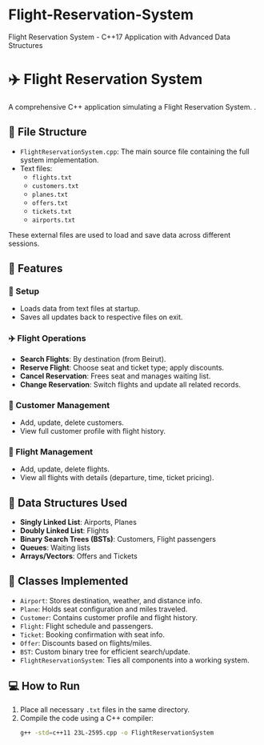 # Flight-Reservation-System
Flight Reservation System - C++17 Application with Advanced Data Structures
# ✈️ Flight Reservation System

A comprehensive C++ application simulating a Flight Reservation System. .

## 📁 File Structure

- `FlightReservationSystem.cpp`: The main source file containing the full system implementation.
- Text files: 
  - `flights.txt`
  - `customers.txt`
  - `planes.txt`
  - `offers.txt`
  - `tickets.txt`
  - `airports.txt`

These external files are used to load and save data across different sessions.

## 🚀 Features

### 🔧 Setup

- Loads data from text files at startup.
- Saves all updates back to respective files on exit.

### ✈️ Flight Operations

- **Search Flights**: By destination (from Beirut).
- **Reserve Flight**: Choose seat and ticket type; apply discounts.
- **Cancel Reservation**: Frees seat and manages waiting list.
- **Change Reservation**: Switch flights and update all related records.

### 👥 Customer Management

- Add, update, delete customers.
- View full customer profile with flight history.

### 🛫 Flight Management

- Add, update, delete flights.
- View all flights with details (departure, time, ticket pricing).

## 🧱 Data Structures Used

- **Singly Linked List**: Airports, Planes
- **Doubly Linked List**: Flights
- **Binary Search Trees (BSTs)**: Customers, Flight passengers
- **Queues**: Waiting lists
- **Arrays/Vectors**: Offers and Tickets

## 🧠 Classes Implemented

- `Airport`: Stores destination, weather, and distance info.
- `Plane`: Holds seat configuration and miles traveled.
- `Customer`: Contains customer profile and flight history.
- `Flight`: Flight schedule and passengers.
- `Ticket`: Booking confirmation with seat info.
- `Offer`: Discounts based on flights/miles.
- `BST`: Custom binary tree for efficient search/update.
- `FlightReservationSystem`: Ties all components into a working system.

## 💻 How to Run

1. Place all necessary `.txt` files in the same directory.
2. Compile the code using a C++ compiler:
   ```bash
   g++ -std=c++11 23L-2595.cpp -o FlightReservationSystem

